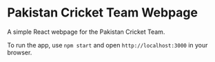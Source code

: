 Pakistan Cricket Team Webpage
=============================

A simple React webpage for the Pakistan Cricket Team.

To run the app, use `npm start` and open `http://localhost:3000` in your browser.